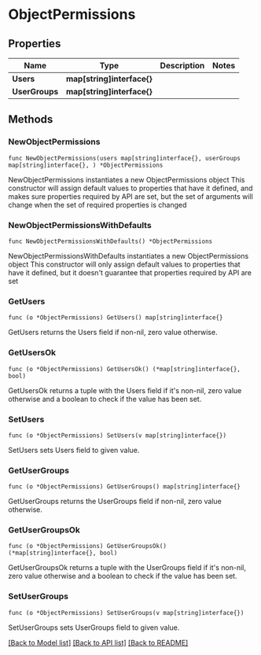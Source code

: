 # ObjectPermissions

## Properties

Name | Type | Description | Notes
------------ | ------------- | ------------- | -------------
**Users** | **map[string]interface{}** |  | 
**UserGroups** | **map[string]interface{}** |  | 

## Methods

### NewObjectPermissions

`func NewObjectPermissions(users map[string]interface{}, userGroups map[string]interface{}, ) *ObjectPermissions`

NewObjectPermissions instantiates a new ObjectPermissions object
This constructor will assign default values to properties that have it defined,
and makes sure properties required by API are set, but the set of arguments
will change when the set of required properties is changed

### NewObjectPermissionsWithDefaults

`func NewObjectPermissionsWithDefaults() *ObjectPermissions`

NewObjectPermissionsWithDefaults instantiates a new ObjectPermissions object
This constructor will only assign default values to properties that have it defined,
but it doesn't guarantee that properties required by API are set

### GetUsers

`func (o *ObjectPermissions) GetUsers() map[string]interface{}`

GetUsers returns the Users field if non-nil, zero value otherwise.

### GetUsersOk

`func (o *ObjectPermissions) GetUsersOk() (*map[string]interface{}, bool)`

GetUsersOk returns a tuple with the Users field if it's non-nil, zero value otherwise
and a boolean to check if the value has been set.

### SetUsers

`func (o *ObjectPermissions) SetUsers(v map[string]interface{})`

SetUsers sets Users field to given value.


### GetUserGroups

`func (o *ObjectPermissions) GetUserGroups() map[string]interface{}`

GetUserGroups returns the UserGroups field if non-nil, zero value otherwise.

### GetUserGroupsOk

`func (o *ObjectPermissions) GetUserGroupsOk() (*map[string]interface{}, bool)`

GetUserGroupsOk returns a tuple with the UserGroups field if it's non-nil, zero value otherwise
and a boolean to check if the value has been set.

### SetUserGroups

`func (o *ObjectPermissions) SetUserGroups(v map[string]interface{})`

SetUserGroups sets UserGroups field to given value.



[[Back to Model list]](../README.md#documentation-for-models) [[Back to API list]](../README.md#documentation-for-api-endpoints) [[Back to README]](../README.md)



